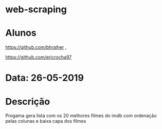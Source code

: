 # web-scraping
# Alunos 
https://github.com/bhraiher , 

https://github.com/ericrocha97
# Data: 26-05-2019 
# Descrição
Progama gera lista com os 20 melhores filmes do imdb com ordenação pelas colunas e baixa capa dos filmes
